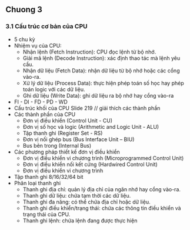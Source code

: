 ## Chuong 3 
### 3.1 Cấu trúc cơ bản của CPU
- 5 chu kỳ
- Nhiệm vụ của CPU:
  +  Nhận lệnh (Fetch Instruction): CPU đọc lệnh từ bộ nhớ.
  +  Giải mã lệnh (Decode Instruction): xác định thao tác mà lệnh yêu cầu.
  +  Nhận dữ liệu (Fetch Data): nhận dữ liệu từ bộ nhớ hoặc các cổng vào-ra.
  +  Xử lý dữ liệu (Process Data): thực hiện phép toán số học hay phép toán logic với các dữ liệu.
  +  Ghi dữ liệu (Write Data): ghi dữ liệu ra bộ nhớ hay cổng vào-ra
- FI - DI - FD - PD - WD
- Cấu trúc khối của CPU Slide 219 
// giải thích các thành phần 
- Các thành phần của CPU
  + Đơn vị điều khiển (Control Unit - CU)
  + Đơn vị số học và logic (Arithmetic and Logic Unit - ALU)
  + Tập thanh ghi (Register Set - RS)
  + Đơn vị nối ghép bus (Bus Interface Unit – BIU)
  + Bus bên trong (Internal Bus)
- Các phương pháp thiết kế đơn vị điều khiển
  + Đơn vị điều khiển vi chương trình (Microprogrammed Control Unit)
  + Đơn vị điều khiển nối kết cứng (Hardwired Control Unit)
  + Đơn vị điều khiển vi chương trình 
- Tập thanh ghi 8/16/32/64 bit
- Phân loại thanh ghi
  + Thanh ghi địa chỉ: quản lý địa chỉ của ngăn nhớ hay cổng vào-ra.
  + Thanh ghi dữ liệu: chứa tạm thời các dữ liệu.
  + Thanh ghi đa năng: có thể chứa địa chỉ hoặc dữ liệu.
  + Thanh ghi điều khiển/trạng thái: chứa các thông tin điều khiển và trạng thái của CPU.
  + Thanh ghi lệnh: chứa lệnh đang được thực hiện
